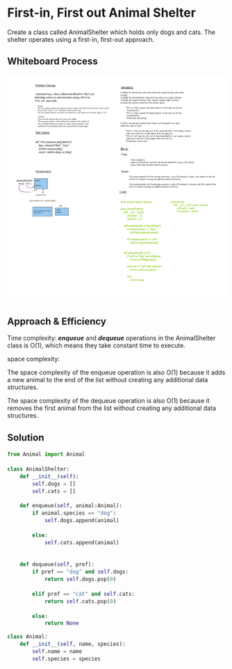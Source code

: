 # First-in, First out Animal Shelter
<!-- Short summary or background information -->
Create a class called AnimalShelter which holds only dogs and cats.
The shelter operates using a first-in, first-out approach.

## Whiteboard Process
<!-- Embedded whiteboard image -->
![queue](cc12.png)

## Approach & Efficiency
<!-- What approach did you take? Why? What is the Big O space/time for this approach? -->
Time complexity:
***enqueue*** and ***dequeue*** operations in the AnimalShelter class is O(1), which means they take constant time to execute.

space complexity:

The space complexity of the enqueue operation is also O(1) because it adds a new animal to the end of the list without creating any additional data structures.

The space complexity of the dequeue operation is also O(1) because it removes the first animal from the list without creating any additional data structures.

## Solution

```python
from Animal import Animal

class AnimalShelter:
    def __init__(self):
        self.dogs = []
        self.cats = []

    def enqueue(self, animal:Animal):
        if animal.species == "dog":
            self.dogs.append(animal)

        else:
            self.cats.append(animal)    


    def dequeue(self, pref):
        if pref == "dog" and self.dogs:
            return self.dogs.pop(0)
        
        elif pref == "cat" and self.cats:
            return self.cats.pop(0)
        
        else:
            return None
```

```python
class Animal:
    def __init__(self, name, species):
        self.name = name
        self.species = species
```
